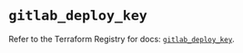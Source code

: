 # `gitlab_deploy_key`

Refer to the Terraform Registry for docs: [`gitlab_deploy_key`](https://registry.terraform.io/providers/gitlabhq/gitlab/16.8.0/docs/resources/deploy_key).
